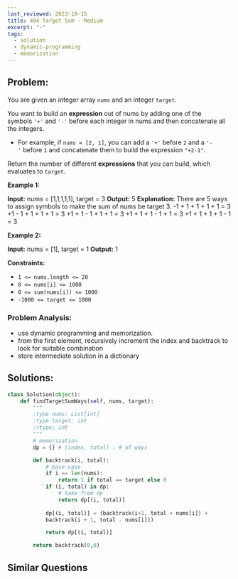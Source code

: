 ```yaml
---
last_reviewed: 2023-10-15
title: 494 Target Sum - Medium
excerpt: "-"
tags:
  - solution
  - dynamic-programming
  - memorization
---
```

## Problem:

You are given an integer array `nums` and an integer `target`.

You want to build an **expression** out of nums by adding one of the symbols `'+'` and `'-'` before each integer in nums and then concatenate all the integers.

- For example, if `nums = [2, 1]`, you can add a `'+'` before `2` and a `'-'` before `1` and concatenate them to build the expression `"+2-1"`.

Return the number of different **expressions** that you can build, which evaluates to `target`.

**Example 1:**

**Input:** nums = [1,1,1,1,1], target = 3
**Output:** 5
**Explanation:** There are 5 ways to assign symbols to make the sum of nums be target 3.
-1 + 1 + 1 + 1 + 1 = 3
+1 - 1 + 1 + 1 + 1 = 3
+1 + 1 - 1 + 1 + 1 = 3
+1 + 1 + 1 - 1 + 1 = 3
+1 + 1 + 1 + 1 - 1 = 3

**Example 2:**

**Input:** nums = [1], target = 1
**Output:** 1

**Constraints:**

- `1 <= nums.length <= 20`
- `0 <= nums[i] <= 1000`
- `0 <= sum(nums[i]) <= 1000`
- `-1000 <= target <= 1000`

### Problem Analysis:

- use dynamic programming and memorization. 
- from the first element, recursively increment the index and backtrack to look for suitable combination
- store intermediate solution in a dictionary

## Solutions:

```python
class Solution(object):
    def findTargetSumWays(self, nums, target):
        """
        :type nums: List[int]
        :type target: int
        :rtype: int
        """
        # memorization
        dp = {} # (index, total) : # of ways

        def backtrack(i, total):
            # base case
            if i == len(nums):
                return 1 if total == target else 0
            if (i, total) in dp:
                # take from dp
                return dp[(i, total)]
            
            dp[(i, total)] = (backtrack(i+1, total + nums[i]) +
            backtrack(i + 1, total - nums[i]))

            return dp[(i, total)]

        return backtrack(0,0)
```

## Similar Questions